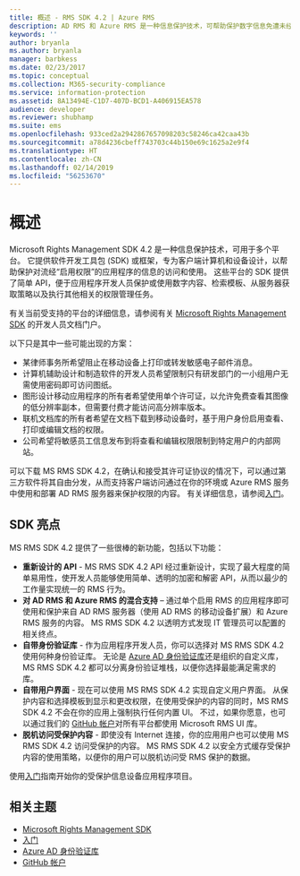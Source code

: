 ```yaml
---
title: 概述 - RMS SDK 4.2 | Azure RMS
description: AD RMS 和 Azure RMS 是一种信息保护技术，可帮助保护数字信息免遭未经授权的使用。
keywords: ''
author: bryanla
ms.author: bryanla
manager: barbkess
ms.date: 02/23/2017
ms.topic: conceptual
ms.collection: M365-security-compliance
ms.service: information-protection
ms.assetid: 8A13494E-C1D7-407D-BCD1-A406915EA578
audience: developer
ms.reviewer: shubhamp
ms.suite: ems
ms.openlocfilehash: 933ced2a2942867657098203c58246ca42caa43b
ms.sourcegitcommit: a78d4236cbeff743703c44b150e69c1625a2e9f4
ms.translationtype: HT
ms.contentlocale: zh-CN
ms.lasthandoff: 02/14/2019
ms.locfileid: "56253670"
---
```

# <a name="overview"></a>概述

Microsoft Rights Management SDK 4.2 是一种信息保护技术，可用于多个平台。  它提供软件开发工具包 (SDK) 或框架，专为客户端计算机和设备设计，以帮助保护对流经“启用权限”的应用程序的信息的访问和使用。 这些平台的 SDK 提供了简单 API，便于应用程序开发人员保护或使用数字内容、检索模板、从服务器获取策略以及执行其他相关的权限管理任务。

有关当前受支持的平台的详细信息，请参阅有关 [Microsoft Rights Management SDK](active-directory-rights-management-services-multi-platform-thin-client-sdk-portal.md) 的开发人员文档门户。

以下只是其中一些可能出现的方案：

-   某律师事务所希望阻止在移动设备上打印或转发敏感电子邮件消息。
-   计算机辅助设计和制造软件的开发人员希望限制只有研发部门的一小组用户无需使用密码即可访问图纸。
-   图形设计移动应用程序的所有者希望使用单个许可证，以允许免费查看其图像的低分辨率副本，但需要付费才能访问高分辨率版本。
-   联机文档库的所有者希望在文档下载到移动设备时，基于用户身份启用查看、打印或编辑文档的权限。
-   公司希望将敏感员工信息发布到将查看和编辑权限限制到特定用户的内部网站。

可以下载 MS RMS SDK 4.2，在确认和接受其许可证协议的情况下，可以通过第三方软件将其自由分发，从而支持客户端访问通过在你的环境或 Azure RMS 服务中使用和部署 AD RMS 服务器来保护权限的内容。 有关详细信息，请参阅[入门](get-started.md)。

## <a name="sdk-highlights"></a>SDK 亮点


MS RMS SDK 4.2 提供了一些很棒的新功能，包括以下功能：

-   **重新设计的 API** - MS RMS SDK 4.2 API 经过重新设计，实现了最大程度的简单易用性，使开发人员能够使用简单、透明的加密和解密 API，从而以最少的工作量实现统一的 RMS 行为。
-   **对 AD RMS 和 Azure RMS 的混合支持** – 通过单个启用 RMS 的应用程序即可使用和保护来自 AD RMS 服务器（使用 AD RMS 的移动设备扩展）和 Azure RMS 服务的内容。 MS RMS SDK 4.2 以透明方式发现 IT 管理员可以配置的相关终点。
-   **自带身份验证库** - 作为应用程序开发人员，你可以选择对 MS RMS SDK 4.2 使用何种身份验证库。 无论是 [Azure AD 身份验证库](https://msdn.microsoft.com/library/jj573266.aspx)还是组织的自定义库，MS RMS SDK 4.2 都可以分离身份验证堆栈，以便你选择最能满足需求的库。
-   **自带用户界面** - 现在可以使用 MS RMS SDK 4.2 实现自定义用户界面。 从保护内容和选择模板到显示和更改权限，在使用受保护的内容的同时，MS RMS SDK 4.2 不会在你的应用上强制执行任何内置 UI。 不过，如果你愿意，也可以通过我们的 [GitHub 帐户](https://github.com/AzureAD/)对所有平台都使用 Microsoft RMS UI 库。
-   **脱机访问受保护内容** - 即使没有 Internet 连接，你的应用用户也可以使用 MS RMS SDK 4.2 访问受保护的内容。 MS RMS SDK 4.2 以安全方式缓存受保护内容的使用策略，以便你的用户可以脱机访问受 RMS 保护的数据。

使用[入门](get-started.md)指南开始你的受保护信息设备应用程序项目。

## <a name="related-topics"></a>相关主题

* [Microsoft Rights Management SDK](active-directory-rights-management-services-multi-platform-thin-client-sdk-portal.md)
* [入门](get-started.md)
* [Azure AD 身份验证库](https://msdn.microsoft.com/library/jj573266.aspx)
* [GitHub 帐户](https://github.com/AzureAD/)
